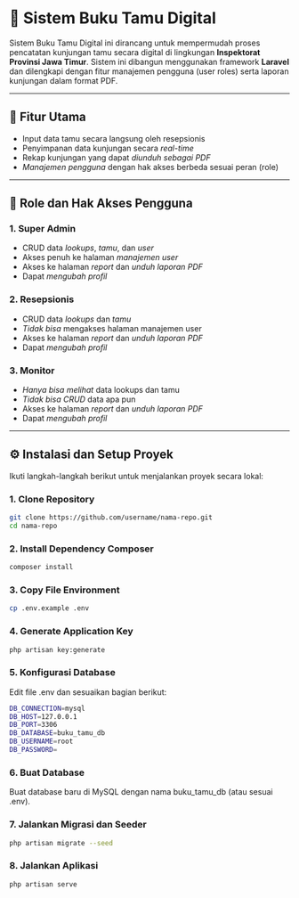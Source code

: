 # 📖 Sistem Buku Tamu Digital  

Sistem Buku Tamu Digital ini dirancang untuk mempermudah proses pencatatan kunjungan tamu secara digital di lingkungan **Inspektorat Provinsi Jawa Timur**. Sistem ini dibangun menggunakan framework **Laravel** dan dilengkapi dengan fitur manajemen pengguna (user roles) serta laporan kunjungan dalam format PDF.

---

## 🚀 Fitur Utama

- Input data tamu secara langsung oleh resepsionis
- Penyimpanan data kunjungan secara *real-time*
- Rekap kunjungan yang dapat *diunduh sebagai PDF*
- *Manajemen pengguna* dengan hak akses berbeda sesuai peran (role)

---

## 👥 Role dan Hak Akses Pengguna

### 1. Super Admin
- CRUD data *lookups*, *tamu*, dan *user*
- Akses penuh ke halaman *manajemen user*
- Akses ke halaman *report* dan *unduh laporan PDF*
- Dapat *mengubah profil*

### 2. Resepsionis
- CRUD data *lookups* dan *tamu*
- *Tidak bisa* mengakses halaman manajemen user
- Akses ke halaman *report* dan *unduh laporan PDF*
- Dapat *mengubah profil*

### 3. Monitor
- *Hanya bisa melihat* data lookups dan tamu
- *Tidak bisa CRUD* data apa pun
- Akses ke halaman *report* dan *unduh laporan PDF*
- Dapat *mengubah profil*

---

## ⚙ Instalasi dan Setup Proyek

Ikuti langkah-langkah berikut untuk menjalankan proyek secara lokal:

### 1. Clone Repository
```bash
git clone https://github.com/username/nama-repo.git
cd nama-repo
```

### 2. Install Dependency Composer
```bash
composer install
```

### 3. Copy File Environment
```bash
cp .env.example .env
```

### 4. Generate Application Key
```bash
php artisan key:generate
```

### 5. Konfigurasi Database
Edit file .env dan sesuaikan bagian berikut:
```bash
DB_CONNECTION=mysql
DB_HOST=127.0.0.1
DB_PORT=3306
DB_DATABASE=buku_tamu_db
DB_USERNAME=root
DB_PASSWORD=
```

### 6. Buat Database
Buat database baru di MySQL dengan nama buku_tamu_db (atau sesuai .env).

### 7. Jalankan Migrasi dan Seeder
```bash
php artisan migrate --seed
```

### 8. Jalankan Aplikasi
```bash
php artisan serve
```
